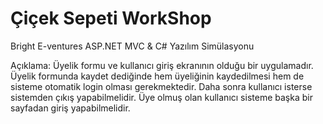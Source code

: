 Çiçek Sepeti WorkShop
===================

Bright E-ventures ASP.NET MVC &amp; C#  Yazılım Simülasyonu

Açıklama: Üyelik formu ve kullanıcı giriş ekranının olduğu bir uygulamadır. Üyelik formunda kaydet dediğinde hem üyeliğinin kaydedilmesi hem de sisteme otomatik login olması gerekmektedir. Daha sonra kullanıcı isterse sistemden çıkış yapabilmelidir. Üye olmuş olan kullanıcı sisteme başka bir sayfadan giriş yapabilmelidir.
